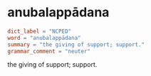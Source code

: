 # anubalappādana

``` toml
dict_label = "NCPED"
word = "anubalappādana"
summary = "the giving of support; support."
grammar_comment = "neuter"
```

the giving of support; support.

